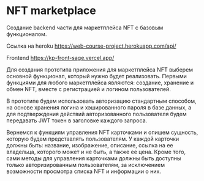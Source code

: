 # NFT marketplace

Создание backend части для маркетплейса NFT с базовым функционалом.

Ссылка на heroku https://web-course-project.herokuapp.com/api/

Frontend https://kp-front-sage.vercel.app/

Для создания прототипа приложения для маркетплейса NFT выберем основной функционал, который нужно будет реализовать. Первыми функциями для любого маркетплейса являются: создание, хранение и обмен NFT, вместе с регистрацией и логином пользователей.

В прототипе будем использовать авторизацию стандартным способом, на основе хранения логина и хэшированного пароля в базе данных, а для подтверждения действий авторизованного пользователя будем передавать JWT токен в заголовке каждого запроса. 

Вернемся к функциям управления NFT карточками и опишем сущность, которую будем представлять пользователям. У каждой карточки должны быть: название, изображение, описание, ссылка на ее владельца, которого может и не быть, а также ее цена. Кроме того, сами методы для управления карточками должны быть доступны только авторизированным пользователям, за исключением возможности просмотра списка NFT и информации о них.
